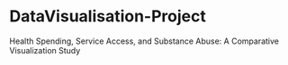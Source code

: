 # DataVisualisation-Project
Health Spending, Service Access, and Substance Abuse: A Comparative Visualization Study
